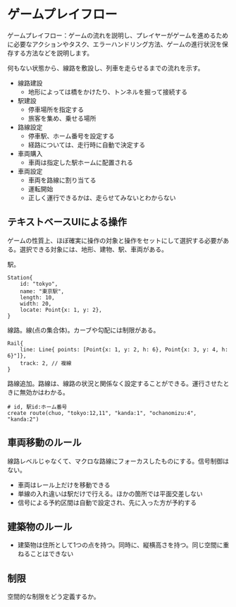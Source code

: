 # ゲームプレイフロー

ゲームプレイフロー：ゲームの流れを説明し、プレイヤーがゲームを進めるために必要なアクションやタスク、エラーハンドリング方法、ゲームの進行状況を保存する方法などを説明します。

何もない状態から、線路を敷設し、列車を走らせるまでの流れを示す。

- 線路建設
  - 地形によっては橋をかけたり、トンネルを掘って接続する
- 駅建設
  - 停車場所を指定する
  - 旅客を集め、乗せる場所
- 路線設定
  - 停車駅、ホーム番号を設定する
  - 経路については、走行時に自動で決定する
- 車両購入
  - 車両は指定した駅ホームに配置される
- 車両設定
  - 車両を路線に割り当てる
  - 運転開始
  - 正しく運行できるかは、走らせてみないとわからない

## テキストベースUIによる操作

ゲームの性質上、ほぼ確実に操作の対象と操作をセットにして選択する必要がある。選択できる対象には、地形、建物、駅、車両がある。

駅。

```
Station{
    id: "tokyo",
    name: "東京駅",
    length: 10,
    width: 20,
    locate: Point{x: 1, y: 2},
}
```

線路。線(点の集合体)。カーブや勾配には制限がある。

```
Rail{
    line: Line{ points: [Point{x: 1, y: 2, h: 6}, Point{x: 3, y: 4, h: 6}"]},
    track: 2, // 複線
}
```

路線追加。路線は、線路の状況と関係なく設定することができる。運行させたときに無効かはわかる。

```
# id, 駅id:ホーム番号
create route(chuo, "tokyo:12,11", "kanda:1", "ochanomizu:4", "kanda:2")
```

## 車両移動のルール

線路レベルじゃなくて、マクロな路線にフォーカスしたものにする。信号制御はない。

- 車両はレール上だけを移動できる
- 単線の入れ違いは駅だけで行える。ほかの箇所では平面交差しない
- 信号による予約区間は自動で設定され、先に入った方が予約する

## 建築物のルール

- 建築物は住所として1つの点を持つ。同時に、縦横高さを持つ。同じ空間に重ねることはできない

## 制限

空間的な制限をどう定義するか。
